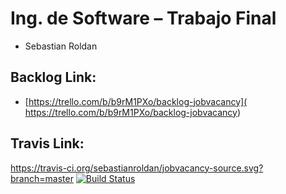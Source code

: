 # Ing. de Software – Trabajo Final

* Sebastian Roldan

## Backlog Link:

* [https://trello.com/b/b9rM1PXo/backlog-jobvacancy]( https://trello.com/b/b9rM1PXo/backlog-jobvacancy)

## Travis Link:
https://travis-ci.org/sebastianroldan/jobvacancy-source.svg?branch=master
[![Build Status]( https://travis-ci.org/sebastianroldan/jobvacancy-source.svg?branch=master
)]( https://travis-ci.org/sebastianroldan/jobvacancy-source.svg?branch=master
)
